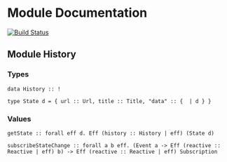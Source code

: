 # Module Documentation

[![Build Status](https://travis-ci.org/CapillarySoftware/purescript-history.svg?branch=master)](https://travis-ci.org/CapillarySoftware/purescript-history)

## Module History

### Types

    data History :: !

    type State d = { url :: Url, title :: Title, "data" :: {  | d } }


### Values

    getState :: forall eff d. Eff (history :: History | eff) (State d)

    subscribeStateChange :: forall a b eff. (Event a -> Eff (reactive :: Reactive | eff) b) -> Eff (reactive :: Reactive | eff) Subscription



